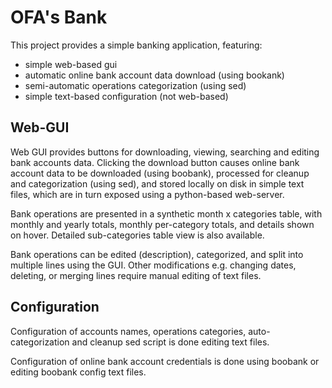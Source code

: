 OFA's Bank
==========

This project provides a simple banking application, featuring:

* simple web-based gui
* automatic online bank account data download (using bookank)
* semi-automatic operations categorization (using sed)
* simple text-based configuration (not web-based)


Web-GUI
-------

Web GUI provides buttons for downloading, viewing, searching and
editing bank accounts data.  Clicking the download button causes
online bank account data to be downloaded (using boobank),
processed for cleanup and categorization (using sed),
and stored locally on disk in simple text files, which are
in turn exposed using a python-based web-server.

Bank operations are presented in a synthetic month x categories table,
with monthly and yearly totals, monthly per-category totals, and details
shown on hover.  Detailed sub-categories table view is also available.

Bank operations can be edited (description), categorized, and split
into multiple lines using the GUI.  Other modifications e.g. changing
dates, deleting, or merging lines require manual editing of text files.


Configuration
-------------

Configuration of accounts names, operations categories, auto-categorization
and cleanup sed script is done editing text files.

Configuration of online bank account credentials is done using boobank
or editing boobank config text files.
